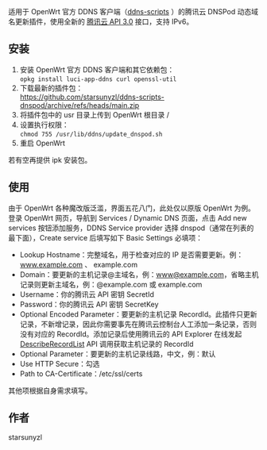 适用于 OpenWrt 官方 DDNS 客户端（[ddns-scripts](https://openwrt.org/docs/guide-user/base-system/ddns) ）的腾讯云 DNSPod 动态域名更新插件，使用全新的 [腾讯云 API 3.0](https://cloud.tencent.com/document/api/1427/56193) 接口，支持 IPv6。

## 安装

1. 安装 OpenWrt 官方 DDNS 客户端和其它依赖包：  
`opkg install luci-app-ddns curl openssl-util`
2. 下载最新的插件包：  
https://github.com/starsunyzl/ddns-scripts-dnspod/archive/refs/heads/main.zip
3. 将插件包中的 usr 目录上传到 OpenWrt 根目录 /
4. 设置执行权限：  
`chmod 755 /usr/lib/ddns/update_dnspod.sh`
5. 重启 OpenWrt

若有空再提供 ipk 安装包。

## 使用

由于 OpenWrt 各种魔改版泛滥，界面五花八门，此处仅以原版 OpenWrt 为例。登录 OpenWrt 网页，导航到 Services / Dynamic DNS 页面，点击 Add new services 按钮添加服务，DDNS Service provider 选择 dnspod（通常在列表的最下面），Create service 后填写如下 Basic Settings 必填项：

- Lookup Hostname：完整域名，用于检查对应的 IP 是否需要更新。例：www.example.com 、 example.com
- Domain：要更新的主机记录@主域名，例：www@example.com，省略主机记录则更新主域名，例：@example.com 或 example.com
- Username：你的腾讯云 API 密钥 SecretId
- Password：你的腾讯云 API 密钥 SecretKey
- Optional Encoded Parameter：要更新的主机记录 RecordId。此插件只更新记录，不新增记录，因此你需要事先在腾讯云控制台人工添加一条记录，否则没有对应的 RecordId。添加记录后使用腾讯云的 API Explorer 在线发起 [DescribeRecordList](https://console.cloud.tencent.com/api/explorer?Product=dnspod&Version=2021-03-23&Action=DescribeRecordList) API 调用获取主机记录的 RecordId
- Optional Parameter：要更新的主机记录线路，中文，例：默认
- Use HTTP Secure：勾选
- Path to CA-Certificate：/etc/ssl/certs

其他项根据自身需求填写。

## 作者

starsunyzl
